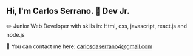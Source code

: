 ## Hi, I'm Carlos Serrano. 👋 Dev Jr.

:pencil2:  Junior Web Developer with skills in: Html, css, javascript, react.js and node.js

💬 You can contact me here: carlosdaserrano4@gmail.com



<!--
**CarlosD95/CarlosD95** is a ✨ _special_ ✨ repository because its `README.md` (this file) appears on your GitHub profile.

Here are some ideas to get you started:

- 🔭 I’m currently working on ...
- 🌱 I’m currently learning ...
- 👯 I’m looking to collaborate on ...
- 🤔 I’m looking for help with ...
- 💬 Ask me about ...
- 📫 How to reach me: ...
- 😄 Pronouns: ...
- ⚡ Fun fact: ...
-->
